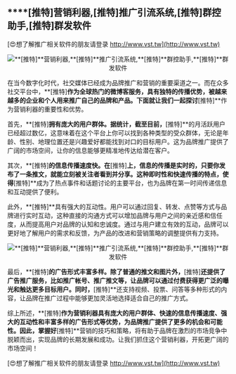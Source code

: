 ## ****[推特]**营销利器,**[推特]**推广引流系统,**[推特]**群控助手,**[推特]**群发软件**

[😍想了解推广相关软件的朋友请登录 http://www.vst.tw](http://www.vst.tw)

 <center><img src="https://vst.tw/MP4/tuiguang/png/0.png" alt="**[推特]**营销利器,**[推特]**推广引流系统,**[推特]**群控助手,**[推特]**群发软件"></center>

在当今数字化时代，社交媒体已经成为品牌推广和营销的重要渠道之一。而在众多社交平台中，**[推特]**作为全球热门的微博客服务，具有独特的传播优势，被越来越多的企业和个人用来推广自己的品牌和产品。下面就让我们一起探讨**[推特]**作为营销利器的重要性和优势。

首先，**[推特]**拥有庞大的用户群体。据统计，截至目前，**[推特]**的月活跃用户已经超过数亿，这意味着在这个平台上你可以找到各种类型的受众群体，无论是年龄、性别、地理位置还是兴趣爱好都能找到对口的目标用户。这为品牌推广提供了广阔的市场空间，让你的信息能够更精准地传达给潜在客户。

其次，**[推特]**的信息传播速度快。在**[推特]**上，信息的传播是实时的，只要你发布了一条推文，就能立刻被关注者看到并分享。这种即时性和快速传播的特点，使得**[推特]**成为了热点事件和话题讨论的主要平台，也为品牌在第一时间传递信息和互动提供了便利。

此外，**[推特]**具有强大的互动性。用户可以通过回复、转发、点赞等方式与品牌进行实时互动，这种直接的沟通方式可以增加品牌与用户之间的亲近感和信任度，从而提高用户对品牌的认知和忠诚度。通过与用户建立有效的互动，品牌可以更好地了解用户的需求和反馈，为产品的改进和营销策略的调整提供有力支持。

 <center><img src="https://vst.tw/MP4/tuiguang/png/8.png" alt="**[推特]**营销利器,**[推特]**推广引流系统,**[推特]**群控助手,**[推特]**群发软件"></center>

最后，**[推特]**的广告形式丰富多样。除了普通的推文和图片外，**[推特]**还提供了广告推广服务，比如推广帐号、推广推文等，让品牌可以通过付费获得更广泛的曝光和触达更多目标用户。同时，**[推特]**还支持视频、投票、问答等多种形式的内容，让品牌在推广过程中能够更加灵活地选择适合自己的推广方式。

综上所述，**[推特]**作为营销利器具有庞大的用户群体、快速的信息传播速度、强大的互动性和丰富多样的广告形式等优势，为品牌推广提供了更多的机会和可能性。因此，掌握好**[推特]**营销的技巧和策略，将有助于品牌在激烈的市场竞争中脱颖而出，实现品牌的长期发展和成功。让我们抓住这个营销利器，开拓更广阔的市场空间！

[😍想了解推广相关软件的朋友请登录 http://www.vst.tw](http://www.vst.tw)



